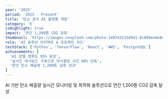 ```yaml
---
year: '2025'
period: '2025 - Present'
title: '탄소 관리 AI 플랫폼 개발'
category: 'E'
isHighlight: true
impact: '연간 1,200톤 CO2 감축'
thumbnail: 'https://images.unsplash.com/photo-1497435334941-8c899ee9e8e9?w=400&h=300&fit=crop'
role: 'AI 솔루션 아키텍트 & 프로젝트 리드'
techStack: ['Python', 'TensorFlow', 'React', 'AWS', 'PostgreSQL']
achievements: [
  'AI 모델 정확도 95% 달성',
  '실시간 대시보드 구축으로 의사결정 시간 80% 단축',
  '연간 탄소 배출량 1,200톤 감축 성과'
]
---
```

AI 기반 탄소 배출량 실시간 모니터링 및 최적화 솔루션으로 연간 1,200톤 CO2 감축 달성 